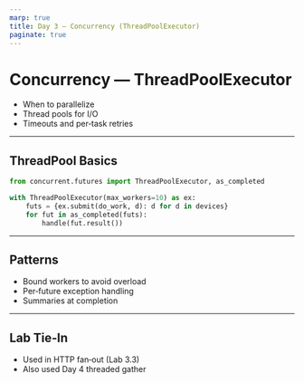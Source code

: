 ```yaml
---
marp: true
title: Day 3 — Concurrency (ThreadPoolExecutor)
paginate: true
---
```


# Concurrency — ThreadPoolExecutor

- When to parallelize
- Thread pools for I/O
- Timeouts and per‑task retries

---

## ThreadPool Basics

```python
from concurrent.futures import ThreadPoolExecutor, as_completed

with ThreadPoolExecutor(max_workers=10) as ex:
    futs = {ex.submit(do_work, d): d for d in devices}
    for fut in as_completed(futs):
        handle(fut.result())
```

---

## Patterns

- Bound workers to avoid overload
- Per‑future exception handling
- Summaries at completion

---

## Lab Tie‑In

- Used in HTTP fan‑out (Lab 3.3)
- Also used Day 4 threaded gather


